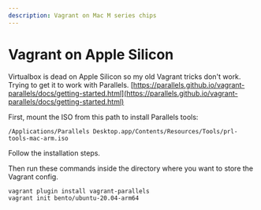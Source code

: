 ```yaml
---
description: Vagrant on Mac M series chips
---
```


# Vagrant on Apple Silicon

Virtualbox is dead on Apple Silicon so my old Vagrant tricks don't work. Trying to get it to work with Parallels. [https://parallels.github.io/vagrant-parallels/docs/getting-started.html](https://parallels.github.io/vagrant-parallels/docs/getting-started.html)



First, mount the ISO from this path to install Parallels tools:

```
/Applications/Parallels Desktop.app/Contents/Resources/Tools/prl-tools-mac-arm.iso
```

Follow the installation steps.

Then run these commands inside the directory where you want to store the Vagrant config.

```sh
vagrant plugin install vagrant-parallels
vagrant init bento/ubuntu-20.04-arm64
```

